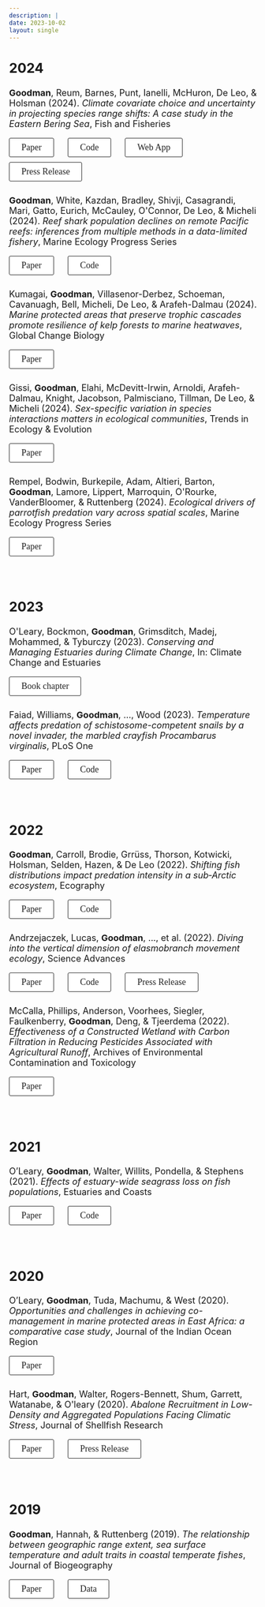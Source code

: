 ```yaml
---
description: |
date: 2023-10-02
layout: single
---
```


<style type="text/css">
.button_custom {
  font-family: "Commissioner";
  font-size: 18px;
  color: #242424;
  border: 1px solid #242424;
  padding: 8px 24px;
  border-radius: 3px;
  background-color: white;
  margin-bottom:10px;
}

.button_custom:hover {
  background-color: #242424;
  color: white;
  border: 1px solid #242424;
  border-radius: 3px;
}
</style>

<font size = "4">

<h2> 2024 </h2>

**Goodman**, Reum, Barnes, Punt, Ianelli, McHuron, De Leo, & Holsman (2024). *Climate covariate choice and uncertainty in projecting species range shifts: A case study in the Eastern Bering Sea*, Fish and Fisheries

<a href="https://doi.org/10.1111/faf.12875"><button class="btn btn-primary button_custom"><i class="fa fa-file"></i> Paper</button></a> <b>&emsp;</b>
<a href="https://github.com/mcgoodman/EBS_range_projections"><button class="btn btn-primary button_custom"><i class="fa fa-code"></i> Code</button></a> <b>&emsp;</b>
<a href="https://mgoodman.shinyapps.io/aclim2_sdms_explorer/"><button class="btn btn-primary button_custom"><i class="fa fa-cloud"></i> Web App</button></a> <b>&emsp;</b>
<a href="https://www.fisheries.noaa.gov/feature-story/some-fish-and-crab-may-shift-further-north-alaskan-waters-previously-predicted"><button class="btn btn-primary button_custom"><i class="fa fa-newspaper"></i> Press Release</button></a>

**Goodman**, White, Kazdan, Bradley, Shivji, Casagrandi, Mari, Gatto, Eurich, McCauley, O'Connor, De Leo, & Micheli (2024). *Reef shark population declines on remote Pacific reefs: inferences from multiple methods in a data-limited fishery*, Marine Ecology Progress Series

<a href="https://doi.org/10.3354/meps14746"><button class="btn btn-primary button_custom"><i class="fa fa-file"></i> Paper</button></a> <b>&emsp;</b>
<a href="https://github.com/mcgoodman/Teraina_reef_sharks"><button class="btn btn-primary button_custom"><i class="fa fa-code"></i> Code</button></a> 

Kumagai, **Goodman**, Villasenor-Derbez, Schoeman, Cavanuagh, Bell, Micheli, De Leo, & Arafeh-Dalmau (2024). *Marine protected areas that preserve trophic cascades promote resilience of kelp forests to marine heatwaves*, Global Change Biology

<a href="https://doi.org/10.1111/gcb.17620"><button class="btn btn-primary button_custom"><i class="fa fa-file"></i> Paper</button></a>

Gissi, **Goodman**, Elahi, McDevitt-Irwin, Arnoldi, Arafeh-Dalmau, Knight, Jacobson, Palmisciano, Tillman, De Leo, & Micheli (2024). *Sex-specific variation in species interactions matters in ecological communities*, Trends in Ecology & Evolution

<a href="https://doi.org/10.1016/j.tree.2024.07.006"><button class="btn btn-primary button_custom"><i class="fa fa-file"></i> Paper</button></a>

Rempel, Bodwin, Burkepile, Adam, Altieri, Barton, **Goodman**, Lamore, Lippert, Marroquin, O'Rourke, VanderBloomer, & Ruttenberg (2024). *Ecological drivers of parrotfish predation vary across spatial scales*, Marine Ecology Progress Series

<a href="https://doi.org/10.3354/meps14633"><button class="btn btn-primary button_custom"><i class="fa fa-file"></i> Paper</button></a>

<br/>

<h2> 2023 </h2>

O'Leary, Bockmon, **Goodman**, Grimsditch, Madej, Mohammed, & Tyburczy (2023). *Conserving and Managing Estuaries during Climate Change*, In: Climate Change and Estuaries

<a href="https://www.taylorfrancis.com/chapters/edit/10.1201/9781003126096-35/conserving-managing-estuaries-climate-change-leary-bockmon-goodman-grimsditch-madej-mohammed-tyburczy"><button class="btn btn-primary button_custom"><i class="fa fa-file"></i> Book chapter</button></a> 


Faiad, Williams, **Goodman**, ..., Wood (2023). *Temperature affects predation of schistosome-competent snails by a novel invader, the marbled crayfish Procambarus virginalis*, PLoS One

<a href="https://journals.plos.org/plosone/article?id=10.1371/journal.pone.0290615"><button class="btn btn-primary button_custom"><i class="fa fa-file"></i> Paper</button></a> <b>&emsp;</b>
<a href="https://github.com/wood-lab/Faiad_et_al_2023_PLoS_One"><button class="btn btn-primary button_custom"><i class="fa fa-code"></i> Code</button></a>

<br/>

<h2> 2022 </h2>

**Goodman**, Carroll, Brodie, Grrüss, Thorson, Kotwicki, Holsman, Selden, Hazen, & De Leo (2022). *Shifting fish distributions impact predation intensity in a sub‐Arctic ecosystem*, Ecography

<a href="https://onlinelibrary.wiley.com/doi/full/10.1111/ecog.06084"><button class="btn btn-primary button_custom"><i class="fa fa-file"></i> Paper</button></a> <b>&emsp;</b>
<a href="https://github.com/mcgoodman/Goodman-et-al_2022_Ecography"><button class="btn btn-primary button_custom"><i class="fa fa-code"></i> Code</button></a>


Andrzejaczek, Lucas, **Goodman**, ..., et al. (2022). *Diving into the vertical dimension of elasmobranch movement ecology*, Science Advances

<a href="https://www.science.org/doi/full/10.1126/sciadv.abo1754"><button class="btn btn-primary button_custom"><i class="fa fa-file"></i> Paper</button></a> <b>&emsp;</b>
<a href="https://github.com/mcgoodman/shark-vertical-overlap"><button class="btn btn-primary button_custom"><i class="fa fa-code"></i> Code</button></a> <b>&emsp;</b>
<a href="https://news.stanford.edu/stories/2022/08/scientists-take-deep-dive-sharks-use-ocean"><button class="btn btn-primary button_custom"><i class="fa fa-newspaper"></i> Press Release</button></a>


McCalla, Phillips, Anderson, Voorhees, Siegler, Faulkenberry, **Goodman**, Deng, & Tjeerdema (2022). *Effectiveness of a Constructed Wetland with Carbon Filtration in Reducing Pesticides Associated with Agricultural Runoff*, Archives of Environmental Contamination and Toxicology

<a href="https://link.springer.com/article/10.1007/s00244-021-00909-0"><button class="btn btn-primary button_custom"><i class="fa fa-file"></i> Paper</button></a> <b>&emsp;</b>

<br/>

<h2> 2021 </h2>

O’Leary, **Goodman**, Walter, Willits, Pondella, & Stephens (2021). *Effects of estuary-wide seagrass loss on fish populations*, Estuaries and Coasts

<a href="https://link.springer.com/article/10.1007/s12237-021-00917-2"><button class="btn btn-primary button_custom"><i class="fa fa-file"></i> Paper</button></a> <b>&emsp;</b>
<a href="https://github.com/mcgoodman/OLeary-et-al_2020_ESCO"><button class="btn btn-primary button_custom"><i class="fa fa-code"></i> Code</button></a>

<br/>

<h2> 2020 </h2>

O’Leary, **Goodman**, Tuda, Machumu,  & West (2020). *Opportunities and challenges in achieving co-management in marine protected areas in East Africa: a comparative case study*, Journal of the Indian Ocean Region

<a href="https://www.tandfonline.com/doi/full/10.1080/19480881.2020.1825201"><button class="btn btn-primary button_custom"><i class="fa fa-file"></i> Paper</button></a> <b>&emsp;</b>


Hart, **Goodman**, Walter, Rogers-Bennett, Shum, Garrett, Watanabe, & O'leary (2020). *Abalone Recruitment in Low-Density and Aggregated Populations Facing Climatic Stress*, Journal of Shellfish Research

<a href="https://doi.org/10.2983/035.039.0218"><button class="btn btn-primary button_custom"><i class="fa fa-file"></i> Paper</button></a> <b>&emsp;</b>
<a href="https://caseagrant.ucsd.edu/news/warmer-waters-threaten-red-abalone-recovery"><button class="btn btn-primary button_custom"><i class="fa fa-newspaper"></i> Press Release</button></a>

<br/>

<h2> 2019 </h2>

**Goodman**, Hannah, & Ruttenberg (2019). *The relationship between geographic range extent, sea surface temperature and adult traits in coastal temperate fishes*, Journal of Biogeography

<a href="https://onlinelibrary.wiley.com/doi/full/10.1111/jbi.13595"><button class="btn btn-primary button_custom"><i class="fa fa-file"></i> Paper</button></a> <b>&emsp;</b>
<a href="https://datadryad.org/stash/dataset/doi:10.5061/dryad.8n4pn0b"><button class="btn btn-primary button_custom"><i class="fa fa-database"></i> Data</button></a>

<br/>
